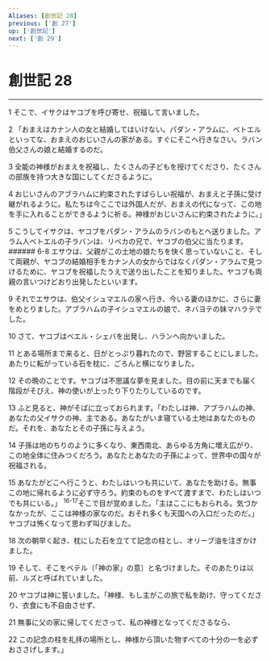 ```yaml
---
Aliases: [創世記 28]
previous: ['創 27']
up: ['創世記']
next: ['創 29']
---
```

# 創世記 28

***




1 
そこで、イサクはヤコブを呼び寄せ、祝福して言いました。 



2 
「おまえはカナン人の女と結婚してはいけない。パダン・アラムに、ベトエルといってな、おまえのおじいさんの家がある。すぐにそこへ行きなさい。ラバン伯父さんの娘と結婚するのだ。 



3 
全能の神様がおまえを祝福し、たくさんの子どもを授けてくださり、たくさんの部族を持つ大きな国にしてくださるように。 



4 
おじいさんのアブラハムに約束されたすばらしい祝福が、おまえと子孫に受け継がれるように。私たちは今ここでは外国人だが、おまえの代になって、この地を手に入れることができるように祈る。神様がおじいさんに約束されたように。」 



5 
こうしてイサクは、ヤコブをパダン・アラムのラバンのもとへ送りました。アラム人ベトエルの子ラバンは、リベカの兄で、ヤコブの伯父に当たります。 ###### 6-8 エサウは、父親がこの土地の娘たちを快く思っていないこと、そして両親が、ヤコブの結婚相手をカナン人の女からではなくパダン・アラムで見つけるために、ヤコブを祝福したうえで送り出したことを知りました。ヤコブも両親の言いつけどおり出発したといいます。 



9 
それでエサウは、伯父イシュマエルの家へ行き、今いる妻のほかに、さらに妻をめとりました。アブラハムの子イシュマエルの娘で、ネバヨテの妹マハラテでした。 



10 
さて、ヤコブはベエル・シェバを出発し、ハランへ向かいました。 



11 
とある場所まで来ると、日がとっぷり暮れたので、野営することにしました。あたりに転がっている石を枕に、ごろんと横になりました。 



12 
その晩のことです。ヤコブは不思議な夢を見ました。目の前に天までも届く階段がそびえ、神の使いが上ったり下りたりしているのです。 



13 
ふと見ると、神がそばに立っておられます。「わたしは神、アブラハムの神、あなたの父イサクの神、主である。あなたがいま寝ている土地はあなたのものだ。それを、あなたとその子孫に与えよう。 



14 
子孫は地のちりのように多くなり、東西南北、あらゆる方角に増え広がり、この地全体に住みつくだろう。あなたとあなたの子孫によって、世界中の国々が祝福される。 



15 
あなたがどこへ行こうと、わたしはいつも共にいて、あなたを助ける。無事この地に帰れるように必ず守ろう。約束のものをすべて渡すまで、わたしはいつでも共にいる。」 <sup class="versenum">16-17</sup>そこで目が覚めました。「主はここにもおられる。気づかなかったが、ここは神様の家なのだ。おそれ多くも天国への入口だったのだ。」ヤコブは怖くなって思わず叫びました。 



18 
次の朝早く起き、枕にした石を立てて記念の柱とし、オリーブ油を注ぎかけました。 



19 
そして、そこをベテル〔「神の家」の意〕と名づけました。そのあたりは以前、ルズと呼ばれていました。 



20 
ヤコブは神に誓いました。「神様、もし主がこの旅で私を助け、守ってくださり、衣食にも不自由させず、 



21 
無事に父の家に帰してくださって、私の神様となってくださるなら、 



22 
この記念の柱を礼拝の場所とし、神様から頂いた物すべての十分の一を必ずおささげします。」
